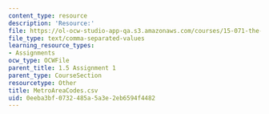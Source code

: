 ```yaml
---
content_type: resource
description: 'Resource:'
file: https://ol-ocw-studio-app-qa.s3.amazonaws.com/courses/15-071-the-analytics-edge-spring-2017/0eeba3bf0732485a5a3e2eb6594f4482_MetroAreaCodes.csv
file_type: text/comma-separated-values
learning_resource_types:
- Assignments
ocw_type: OCWFile
parent_title: 1.5 Assignment 1
parent_type: CourseSection
resourcetype: Other
title: MetroAreaCodes.csv
uid: 0eeba3bf-0732-485a-5a3e-2eb6594f4482
---
```

